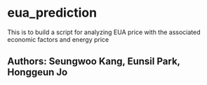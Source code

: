 # eua_prediction
This is to build a script for analyzing EUA price with the associated economic factors and energy price

## Authors: Seungwoo Kang, Eunsil Park, Honggeun Jo
